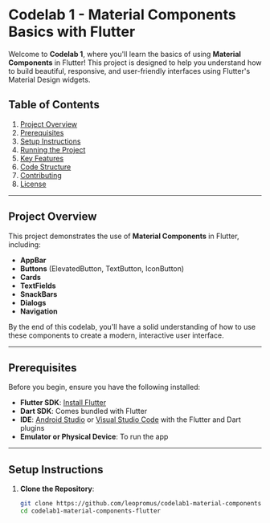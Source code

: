 # Codelab 1 - Material Components Basics with Flutter

Welcome to **Codelab 1**, where you'll learn the basics of using **Material Components** in Flutter! This project is designed to help you understand how to build beautiful, responsive, and user-friendly interfaces using Flutter's Material Design widgets.

## Table of Contents
1. [Project Overview](#project-overview)
2. [Prerequisites](#prerequisites)
3. [Setup Instructions](#setup-instructions)
4. [Running the Project](#running-the-project)
5. [Key Features](#key-features)
6. [Code Structure](#code-structure)
7. [Contributing](#contributing)
8. [License](#license)

---

## Project Overview
This project demonstrates the use of **Material Components** in Flutter, including:
- **AppBar**
- **Buttons** (ElevatedButton, TextButton, IconButton)
- **Cards**
- **TextFields**
- **SnackBars**
- **Dialogs**
- **Navigation**

By the end of this codelab, you'll have a solid understanding of how to use these components to create a modern, interactive user interface.

---

## Prerequisites
Before you begin, ensure you have the following installed:
- **Flutter SDK**: [Install Flutter](https://flutter.dev/docs/get-started/install)
- **Dart SDK**: Comes bundled with Flutter
- **IDE**: [Android Studio](https://developer.android.com/studio) or [Visual Studio Code](https://code.visualstudio.com/) with the Flutter and Dart plugins
- **Emulator or Physical Device**: To run the app

---

## Setup Instructions
1. **Clone the Repository**:
   ```bash
   git clone https://github.com/leopromus/codelab1-material-components-flutter.git
   cd codelab1-material-components-flutter